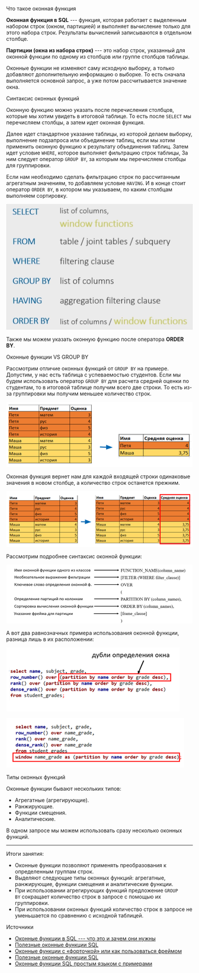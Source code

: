 Что такое оконная функция

**Оконная функция в SQL** --- функция, которая работает с выделенным набором строк (окном, партицией) и выполняет вычисление только для этого набора строк. Результаты вычислений записываются в отдельном столбце.

**Партиции (окна из набора строк)** --- это набор строк, указанный для оконной функции по одному из столбцов или группе столбцов таблицы.

Оконные функции не изменяют саму исходную выборку, а только добавляют дополнительную информацию о выборке. То есть сначала выполняется основной запрос, а уже потом рассчитывается значение окна.

Синтаксис оконных функций

Оконную функцию можно указать после перечисления столбцов, которые мы хотим увидеть в итоговой таблице. То есть после `SELECT` мы перечисляем столбцы, а затем идет оконная функция.

Далее идет стандартное указание таблицы, из которой делаем выборку, выполнение подзапроса или объединение таблиц, если мы хотим применить оконную функцию к результату объединения таблиц. Затем идет условие `WHERE`, которое выполняет фильтрацию строк таблицы, За ним следует оператор `GROUP BY`, за которым мы перечисляем столбцы для группировки.

Если нам необходимо сделать фильтрацию строк по рассчитанным агрегатным значениям, то добавляем условие `HAVING`. И в конце стоит оператор `ORDER BY`, в котором мы указываем, по каким столбцам выполняем сортировку.

![](../static/img/module_3_0.png)

Также мы можем указать оконную функцию после оператора **ORDER BY**.

Оконные функции VS GROUP BY

Рассмотрим отличие оконных функций от `GROUP BY` на примере. Допустим, у нас есть таблица с успеваемостью студентов. Если мы будем использовать оператор `GROUP BY` для расчета средней оценки по студентам, то в итоговой таблице получим всего две строки. То есть из-за группировки мы получим меньшее количество строк.

![](../static/img/module_3_1.png)

Оконная функция вернет нам для каждой входящей строки одинаковые значения в новом столбце, а количество строк останется прежним.

![](../static/img/module_3_2.png)

Рассмотрим подробнее синтаксис оконной функции:

![](../static/img/module_3_3.png)

А вот два равнозначных примера использования оконной функции, разница лишь в их расположении:

![](../static/img/module_3_4.png)

![](../static/img/module_3_5.png)

Типы оконных функций

Оконные функции бывают нескольких типов:

-   Агрегатные (агрегирующие).
-   Ранжирующие.
-   Функции смещения.
-   Аналитические.

В одном запросе мы можем использовать сразу несколько оконных функций.

* * * * *

Итоги занятия:

-   Оконные функции позволяют применять преобразования к определенным группам строк.
-   Выделяют следующие типы оконных функций: агрегатные, ранжирующие, функции смещения и аналитические функции.
-   При использовании агрегирующих функций предложение `GROUP BY` сокращает количество строк в запросе с помощью их группировки.
-   При использовании оконных функций количество строк в запросе не уменьшается по сравнению с исходной таблицей.

Источники

-   [Оконные функции в SQL --- что это и зачем они нужны](https://tproger.ru/translations/sql-window-functions/)
-   [Полезные оконные функции SQL](https://vc.ru/dev/130856-poleznye-okonnye-funkcii-sql)
-   [Оконные функции с «форточкой» или как пользоваться фреймом](https://habr.com/ru/company/otus/blog/490296/)
-   [Полезные оконные функции SQL](https://newtechaudit.ru/okonnye-funkczii-sql/)
-   [Оконные функции SQL простым языком с примерами](https://www.pvsm.ru/bazy-danny-h/374701)